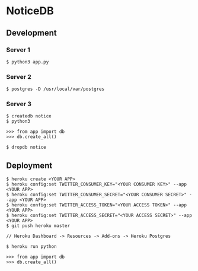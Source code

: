 # NoticeDB

## Development

### Server 1

```
$ python3 app.py
```

### Server 2

```
$ postgres -D /usr/local/var/postgres
```

### Server 3

```
$ createdb notice
$ python3

>>> from app import db
>>> db.create_all()

$ dropdb notice
```

## Deployment

```
$ heroku create <YOUR APP>
$ heroku config:set TWITTER_CONSUMER_KEY="<YOUR CONSUMER KEY>" --app <YOUR APP>
$ heroku config:set TWITTER_CONSUMER_SECRET="<YOUR CONSUMER SECRET>" --app <YOUR APP>
$ heroku config:set TWITTER_ACCESS_TOKEN="<YOUR ACCESS TOKEN>" --app <YOUR APP>
$ heroku config:set TWITTER_ACCESS_SECRET="<YOUR ACCESS SECRET>" --app <YOUR APP>
$ git push heroku master

// Heroku Dashboard -> Resources -> Add-ons -> Heroku Postgres

$ heroku run python

>>> from app import db
>>> db.create_all()
```
